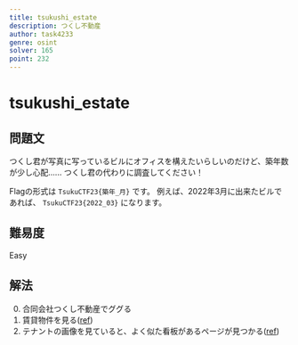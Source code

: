 ```yaml
---
title: tsukushi_estate
description: つくし不動産
author: task4233
genre: osint
solver: 165
point: 232
---
```


# tsukushi_estate
## 問題文
つくし君が写真に写っているビルにオフィスを構えたいらしいのだけど、築年数が少し心配......
つくし君の代わりに調査してください！

Flagの形式は `TsukuCTF23{築年_月}` です。
例えば、2022年3月に出来たビルであれば、 `TsukuCTF23{2022_03}` になります。

## 難易度
Easy

## 解法
0. 合同会社つくし不動産でググる
1. 賃貸物件を見る([ref](https://www.tsukushifudousan.jp/kasi-office/mie/result/))
2. テナントの画像を見ていると、よく似た看板があるページが見つかる([ref](https://www.tsukushifudousan.jp/kasi-office/detail-63aa82d3e3431635bd92d7da/))
